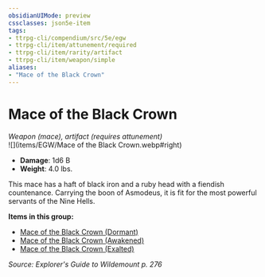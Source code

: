 ```yaml
---
obsidianUIMode: preview
cssclasses: json5e-item
tags:
- ttrpg-cli/compendium/src/5e/egw
- ttrpg-cli/item/attunement/required
- ttrpg-cli/item/rarity/artifact
- ttrpg-cli/item/weapon/simple
aliases: 
- "Mace of the Black Crown"
---
```

# Mace of the Black Crown
*Weapon (mace), artifact (requires attunement)*  
![](items/EGW/Mace of the Black Crown.webp#right)  

- **Damage**: 1d6 B
- **Weight**: 4.0 lbs.

This mace has a haft of black iron and a ruby head with a fiendish countenance. Carrying the boon of Asmodeus, it is fit for the most powerful servants of the Nine Hells.

**Items in this group:**

- [Mace of the Black Crown (Dormant)](mace-of-the-black-crown-dormant-egw.md)
- [Mace of the Black Crown (Awakened)](mace-of-the-black-crown-awakened-egw.md)
- [Mace of the Black Crown (Exalted)](mace-of-the-black-crown-exalted-egw.md)

*Source: Explorer's Guide to Wildemount p. 276*